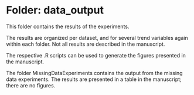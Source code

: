 # Folder: data_output

This folder contains the results of the experiments. 

The results are organized per dataset, and for several trend variables again within each folder. Not all results are described in the manuscript.

The respective .R scripts can be used to generate the figures presented in the manuscript.

The folder MissingDataExperiments contains the output from the missing data experiments. The results are presented in a table in the manuscript; there are no figures.
